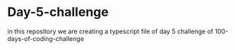 # Day-5-challenge
in this repository we are creating a typescript file of day 5 challenge of 100-days-of-coding-challenge
